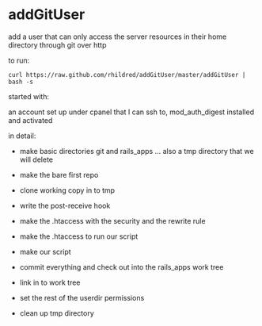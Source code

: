 addGitUser
==========

add a user that can only access the server resources in their home directory through git over http

to run:

    curl https://raw.github.com/rhildred/addGitUser/master/addGitUser | bash -s

started with:

an account set up under cpanel that I can ssh to, mod_auth_digest installed and activated

in detail:

* make basic directories git and rails_apps ... also a tmp directory that we will delete

* make the bare first repo

* clone working copy in to tmp

* write the post-receive hook

* make the .htaccess with the security and the rewrite rule 

* make the .htaccess to run our script

* make our script

* commit everything and check out into the rails_apps work tree

* link in to work tree

* set the rest of the userdir permissions

* clean up tmp directory
